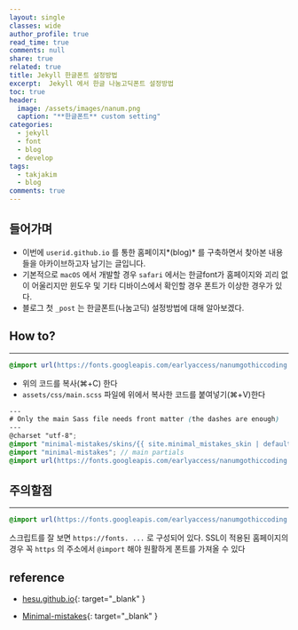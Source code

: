 ```yaml
---
layout: single
classes: wide
author_profile: true
read_time: true
comments: null
share: true
related: true
title: Jekyll 한글폰트 설정방법
excerpt:  Jekyll 에서 한글 나눔고딕폰트 설정방법
toc: true
header:
  image: /assets/images/nanum.png
  caption: "**한글폰트** custom setting"
categories:
  - jekyll
  - font
  - blog
  - develop
tags:
  - takjakim
  - blog
comments: true
---
```


## 들어가며


+ 이번에 `userid.github.io` 를 통한 홈페이지*(blog)* 를 구축하면서 찾아본 내용들을 아카이브하고자 남기는 글입니다.
+ 기본적으로 `macOS` 에서 개발할 경우 `safari` 에서는 한글font가 홈페이지와 괴리 없이 어울리지만 윈도우 및 기타 디바이스에서 확인할 경우 폰트가 이상한 경우가 있다.
+ 블로그 첫  `_post` 는 한글폰트(나눔고딕) 설정방법에 대해 알아보겠다.



## How to?

---

```scss
@import url(https://fonts.googleapis.com/earlyaccess/nanumgothiccoding.css);//google web font added
```

* 위의 코드를 복사(⌘+C) 한다
* `assets/css/main.scss` 파일에 위에서 복사한 코드를 붙여넣기(⌘+V)한다

~~~scss
---
# Only the main Sass file needs front matter (the dashes are enough)
---
@charset "utf-8";
@import "minimal-mistakes/skins/{{ site.minimal_mistakes_skin | default: 'default' }}"; // skin
@import "minimal-mistakes"; // main partials
@import url(https://fonts.googleapis.com/earlyaccess/nanumgothiccoding.css);//google web font added
~~~

## 주의할점

---

~~~scss
@import url(https://fonts.googleapis.com/earlyaccess/nanumgothiccoding.css);//google web font added
~~~

스크립트를 잘 보면 `https://fonts. ...` 로 구성되어 있다. SSL이 적용된 홈페이지의 경우 꼭 `https` 의 주소에서 `@import` 해야 원활하게 폰트를 가져올 수 있다



## reference

* [hesu.github.io](http://hesu.github.io/programming/jekyll/2016/04/08/jekyllblog-adding-fonts.html){: target="_blank" }

* [Minimal-mistakes](https://github.com/mmistakes/minimal-mistakes/issues/1352){: target="_blank" }

